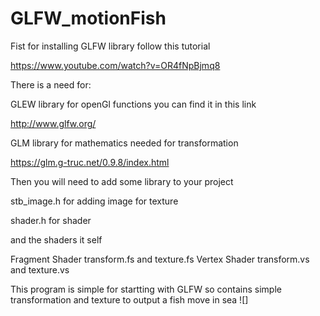 # GLFW_motionFish

Fist for installing GLFW library follow this tutorial 

https://www.youtube.com/watch?v=OR4fNpBjmq8

There is a need for:

GLEW library for openGl functions you can find it in this link 

http://www.glfw.org/

GLM library for mathematics needed for transformation

https://glm.g-truc.net/0.9.8/index.html

Then you will need to add some library to your project 

stb_image.h          for adding image for texture  

shader.h             for shader 

and the shaders it self 

Fragment Shader transform.fs and texture.fs
Vertex Shader   transform.vs and texture.vs


This program is simple for startting with GLFW so contains simple transformation and texture to output a fish move in sea 
![]

